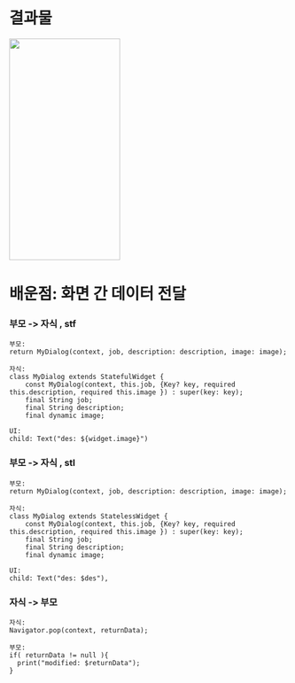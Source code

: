 # 결과물
<img src="https://user-images.githubusercontent.com/43669992/223921723-d7e910da-4d2b-49bd-9fad-0aeac3da8913.gif" width="200" height="400"/> 


# 배운점: 화면 간 데이터 전달

### 부모 -> 자식 , stf
    부모: 
    return MyDialog(context, job, description: description, image: image);

    자식:
    class MyDialog extends StatefulWidget {
        const MyDialog(context, this.job, {Key? key, required this.description, required this.image }) : super(key: key);
        final String job;
        final String description;
        final dynamic image;
    
    UI:
    child: Text("des: ${widget.image}")

### 부모 -> 자식 , stl
    부모: 
    return MyDialog(context, job, description: description, image: image);

    자식:
    class MyDialog extends StatelessWidget {
        const MyDialog(context, this.job, {Key? key, required this.description, required this.image }) : super(key: key);
        final String job;
        final String description;
        final dynamic image;

    UI:
    child: Text("des: $des"),

### 자식 -> 부모
    자식:
    Navigator.pop(context, returnData);

    부모:
    if( returnData != null ){
      print("modified: $returnData");
    }